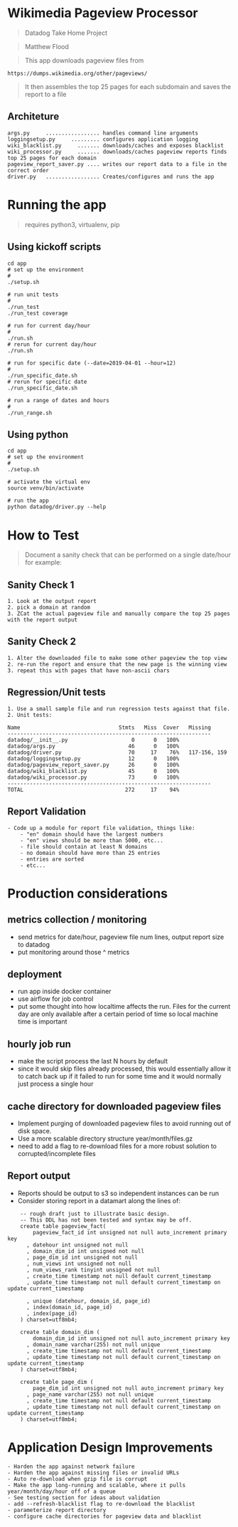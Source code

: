 # Wikimedia Pageview Processor

> Datadog Take Home Project

> Matthew Flood

> This app downloads pageview files from 

    https://dumps.wikimedia.org/other/pageviews/

> It then assembles the top 25 pages for each subdomain
and saves the report to a file

## Architeture

    args.py     ................. handles command line arguments   
    loggingsetup.py     ......... configures application logging
    wiki_blacklist.py     ....... downloads/caches and exposes blacklist
    wiki_processor.py     ....... downloads/caches pageview reports finds top 25 pages for each domain 
    pageview_report_saver.py .... writes our report data to a file in the correct order
    driver.py   ................. Creates/configures and runs the app


# Running the app

> requires python3, virtualenv, pip


## Using kickoff scripts

```
cd app
# set up the environment
#
./setup.sh

# run unit tests
#
./run_test
./run_test coverage

# run for current day/hour
#
./run.sh
# rerun for current day/hour
./run.sh

# run for specific date (--date=2019-04-01 --hour=12)
#
./run_specific_date.sh
# rerun for specific date
./run_specific_date.sh

# run a range of dates and hours
#
./run_range.sh
```

## Using python
```
cd app
# set up the environment
#
./setup.sh

# activate the virtual env
source venv/bin/activate

# run the app
python datadog/driver.py --help

```


# How to Test

> Document a sanity check that can be performed on a single date/hour
for example:

## Sanity Check 1
    1. Look at the output report
    2. pick a domain at random
    3. ZCat the actual pageview file and manually compare the top 25 pages with the report output

## Sanity Check 2
    1. Alter the downloaded file to make some other pageview the top view
    2. re-run the report and ensure that the new page is the winning view
    3. repeat this with pages that have non-ascii chars
    
## Regression/Unit tests

    1. Use a small sample file and run regression tests against that file.
    2. Unit tests:

```
Name                               Stmts   Miss  Cover   Missing
----------------------------------------------------------------
datadog/__init__.py                    0      0   100%
datadog/args.py                       46      0   100%
datadog/driver.py                     70     17    76%   117-156, 159
datadog/loggingsetup.py               12      0   100%
datadog/pageview_report_saver.py      26      0   100%
datadog/wiki_blacklist.py             45      0   100%
datadog/wiki_processor.py             73      0   100%
----------------------------------------------------------------
TOTAL                                272     17    94%
```

## Report Validation
    - Code up a module for report file validation, things like:
        - "en" domain should have the largest numbers
        - "en" views should be more than 5000, etc...
        - file should contain at least N domains
        - no domain should have more than 25 entries
        - entries are sorted
        - etc...


# Production considerations

## metrics collection / monitoring

- send metrics for date/hour, pageview file num lines, output report size to datadog
- put monitoring around those ^ metrics

## deployment

- run app inside docker container
- use airflow for job control
- put some thought into how localtime affects the run. Files for the current day are only available after a certain
period of time so local machine time is important

## hourly job run

- make the script process the last N hours by default
- since it would skip files already processed, this would essentially
allow it to catch back up if it failed to run for some time and it would
normally just process a single hour

## cache directory for downloaded pageview files

- Implement purging of downloaded pageview files to avoid running out of disk space.
- Use a more scalable directory structure year/month/files.gz
- need to add a flag to re-download files for a more robust solution to corrupted/incomplete files

## Report output

- Reports should be output to s3 so independent instances can be run
- Consider storing report in a datamart along the lines of:

```{sql}
    -- rough draft just to illustrate basic design.
    -- This DDL has not been tested and syntax may be off.
    create table pageview_fact(
        pageview_fact_id int unsigned not null auto_increment primary key
      , datehour int unsigned not null
      , domain_dim_id int unsigned not null
      , page_dim_id int unsigned not null
      , num_views int unsigned not null
      , num_views_rank tinyint unsigned not null
      , create_time timestamp not null default current_timestamp
      , update_time timestamp not null default current_timestamp on update current_timestamp

      , unique (datehour, domain_id, page_id)
      , index(domain_id, page_id)
      , index(page_id)
    ) charset=utf8mb4;

    create table domain_dim (
        domain_dim_id int unsigned not null auto_increment primary key
      , domain_name varchar(255) not null unique
      , create_time timestamp not null default current_timestamp
      , update_time timestamp not null default current_timestamp on update current_timestamp
    ) charset=utf8mb4;

    create table page_dim (
        page_dim_id int unsigned not null auto_increment primary key
      , page_name varchar(255) not null unique
      , create_time timestamp not null default current_timestamp
      , update_time timestamp not null default current_timestamp on update current_timestamp
    ) charset=utf8mb4;

```

# Application Design Improvements

    - Harden the app against network failure
    - Harden the app against missing files or invalid URLs
    - Auto re-download when gzip file is corrupt
    - Make the app long-running and scalable, where it pulls year/month/day/hour off of a queue
    - See testing section for ideas about validation
    - add --refresh-blacklist flag to re-download the blacklist
    - parameterize report directory
    - configure cache directories for pageview data and blacklist
